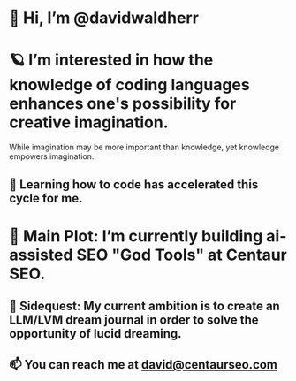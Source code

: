 # 👋 Hi, I’m @davidwaldherr


# 🪐 I’m interested in how the knowledge of coding languages enhances one's possibility for creative imagination.
While imagination may be more important than knowledge, yet knowledge empowers imagination.

## 🧬 Learning how to code has accelerated this cycle for me.


# 👑 Main Plot: I’m currently building ai-assisted SEO "God Tools" at Centaur SEO.

## 🧭 Sidequest: My current ambition is to create an LLM/LVM dream journal in order to solve the opportunity of lucid dreaming.


## 📫 You can reach me at david@centaurseo.com

<!---
davidwaldherr/davidwaldherr is a ✨ special ✨ repository because its `README.md` (this file) appears on your GitHub profile.
You can click the Preview link to take a look at your changes.
--->
